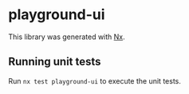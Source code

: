 # playground-ui

This library was generated with [Nx](https://nx.dev).

## Running unit tests

Run `nx test playground-ui` to execute the unit tests.
